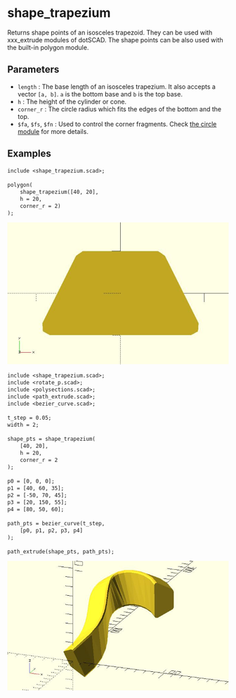 # shape_trapezium

Returns shape points of an isosceles trapezoid. They can be used with xxx_extrude modules of dotSCAD. The shape points can be also used with the built-in polygon module. 

## Parameters

- `length` : The base length of an isosceles trapezium. It also accepts a vector `[a, b]`. `a` is the bottom base and `b` is the top base.
- `h` : The height of the cylinder or cone. 
- `corner_r` : The circle radius which fits the edges of the bottom and the top.
- `$fa`, `$fs`, `$fn` : Used to control the corner fragments. Check [the circle module](https://en.wikibooks.org/wiki/OpenSCAD_User_Manual/Using_the_2D_Subsystem#circle) for more details.

## Examples

	include <shape_trapezium.scad>;

	polygon(
		shape_trapezium([40, 20], 
		h = 20,
		corner_r = 2)
	);

![shape_trapezium](images/lib-shape_trapezium-1.JPG)

	include <shape_trapezium.scad>;
	include <rotate_p.scad>;
	include <polysections.scad>;
	include <path_extrude.scad>;
	include <bezier_curve.scad>;

	t_step = 0.05;
	width = 2;

	shape_pts = shape_trapezium(
		[40, 20], 
		h = 20, 
		corner_r = 2
	);

	p0 = [0, 0, 0];
	p1 = [40, 60, 35];
	p2 = [-50, 70, 45];
	p3 = [20, 150, 55];
	p4 = [80, 50, 60];

	path_pts = bezier_curve(t_step, 
		[p0, p1, p2, p3, p4]
	);

	path_extrude(shape_pts, path_pts);   

![shape_trapezium](images/lib-shape_trapezium-2.JPG)	